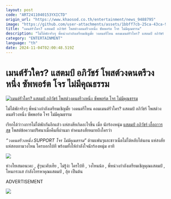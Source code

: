 ```yaml
---
layout: post
code: "ART2411040153YXICTD"
origin_url: "https://www.khaosod.co.th/entertainment/news_9488795"
image: "https://github.com/user-attachments/assets/1bbff7cb-25ca-43ca-91fd-33df8cf0007c"
title: "เมนต์รัวใคร? แสตมป์ อภิวัชร์ โพสต์วงดนตรีวงหนึ่ง ซัพพอร์ต โจร ไม่มีคุณธรรม"
description: "ไม่ได้พักจริงๆ พี่หน่วงกำลังเตรียมเชิญมั้ย วงดนตรีไหน คอมเมนต์รัวใคร? แสตมป์ อภิวัชร์ โพสต์วงดนตรีวงหนึ่ง ซัพพอร์ต โจร ไม่มีคุณธรรม เรียกได้ว่าวงการ"
category: "ENTERTAINMENT"
language: "th"
date: 2024-11-04T02:00:48.519Z
---
```


# เมนต์รัวใคร? แสตมป์ อภิวัชร์ โพสต์วงดนตรีวงหนึ่ง ซัพพอร์ต โจร ไม่มีคุณธรรม

[![เมนต์รัวใคร? แสตมป์ อภิวัชร์ โพสต์วงดนตรีวงหนึ่ง ซัพพอร์ต โจร ไม่มีคุณธรรม](https://www.khaosod.co.th/wpapp/uploads/2024/11/stampapi411679998.jpg "เมนต์รัวใคร? แสตมป์ อภิวัชร์ โพสต์วงดนตรีวงหนึ่ง ซัพพอร์ต โจร ไม่มีคุณธรรม")](https://www.khaosod.co.th/wpapp/uploads/2024/11/stampapi411679998.jpg)

ไม่ได้พักจริงๆ พี่หน่วงกำลังเตรียมเชิญมั้ย วงดนตรีไหน คอมเมนต์รัวใคร? แสตมป์ อภิวัชร์ โพสต์วงดนตรีวงหนึ่ง ซัพพอร์ต โจร ไม่มีคุณธรรม

เรียกได้ว่าวงการไม่ได้พักกันอีกแล้ว แห่สงสัยเกิดอะไรขึ้น เมื่อ นักร้องหนุ่ม [แสตมป์ อภิวัชร์ เอื้อถาวรสุข](https://www.instagram.com/p/DB6x6aKhtLm/) โพสต์ข้อความปริศนาเมื่อคืนที่ผ่านมา ทำคนสงสัยหมายถึงใครว่า

_“วงดนตรีวงหนึ่ง SUPPORT โจร ไม่มีคุณธรรม”_ ด้านแฟนๆและชาวเน็ตไม่ได้หลับได้นอน แห่สงสัยแห่สอบถามวงไหน ใครบอกใบ้ที พร้อมทั้งให้กำลังใจนักร้องหนุ่ม อาทิ

[![](https://www.khaosod.co.th/wpapp/uploads/2024/11/stampapi411671.jpg)](https://www.khaosod.co.th/wpapp/uploads/2024/11/stampapi411671.jpg)

ห่วงใยเสมอนะคะ , สู้ๆนะคับเฮีย , ไม่รู้ง่ะ ใครใบ้ที , วงไหนน้อ , พี่หน่วงกำลังเตรียมเชิญคุณแสตมป์ , โหนกระแส กำลังโทรหาคุณแสตมป์ , อุ้ย เป็นต้น

ADVERTISEMENT

[![](https://www.khaosod.co.th/wpapp/uploads/2024/11/stampapi4116712.jpg)](https://www.khaosod.co.th/wpapp/uploads/2024/11/stampapi4116712.jpg)

